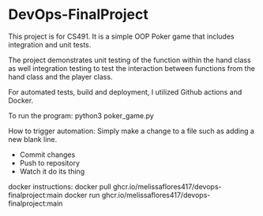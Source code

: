 # DevOps-FinalProject

This project is for CS491. It is a simple OOP Poker game that includes integration and unit tests. 

The project demonstrates unit testing of the function within the hand class as well integration testing to test the interaction between functions from the hand class and the player class. 

For automated tests, build and deployment, I utilized Github actions and Docker. 

To run the program:
python3 poker_game.py

How to trigger automation:
Simply make a change to a file such as adding a new blank line.
- Commit changes
- Push to repository 
- Watch it do its thing

docker instructions: 
docker pull ghcr.io/melissaflores417/devops-finalproject:main
docker run ghcr.io/melissaflores417/devops-finalproject:main